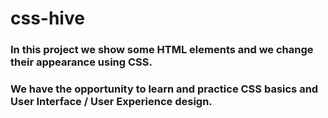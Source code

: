 # css-hive

### In this project we show some HTML elements and we change their appearance using CSS.

### We have the opportunity to learn and practice CSS basics and User Interface / User Experience design.